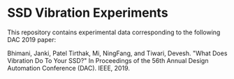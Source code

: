 # SSD Vibration Experiments

This repository contains experimental data corresponding to the following DAC 2019 paper:

Bhimani, Janki, Patel Tirthak, Mi, NingFang, and Tiwari, Devesh. "What Does Vibration Do To Your SSD?" In Proceedings of the 56th Annual Design Automation Conference (DAC). IEEE, 2019.
